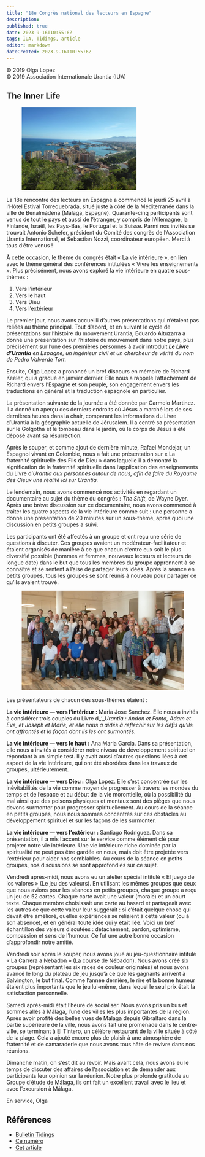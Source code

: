 ```yaml
---
title: "18e Congrès national des lecteurs en Espagne"
description: 
published: true
date: 2023-9-16T10:55:6Z
tags: IUA, Tidings, article
editor: markdown
dateCreated: 2023-9-16T10:55:6Z
---
```


<p class="v-card v-sheet theme--light grey lighten-3 px-2">© 2019 Olga Lopez<br>© 2019 Association Internationale Urantia (IUA)</p>


## The Inner Life

<figure id="Figure_1" class="image urantiapedia image-style-align-left">
<img src="/image/article/IUA_Tidings/Malaga-from-Gibralfaro-mb-300x215.jpg">
</figure>

La 18e rencontre des lecteurs en Espagne a commencé le jeudi 25 avril à l’Hôtel Estival Torrequebrada, situé juste à côté de la Méditerranée dans la ville de Benalmádena (Málaga, Espagne). Quarante-cinq participants sont venus de tout le pays et aussi de l’étranger, y compris de l’Allemagne, la Finlande, Israël, les Pays-Bas, le Portugal et la Suisse. Parmi nos invités se trouvait Antonio Schefer, président du Comité des congrès de l’Association Urantia International, et Sebastian Nozzi, coordinateur européen. Merci à tous d’être venus !

À cette occasion, le thème du congrès était « La vie intérieure », en lien avec le thème général des conférences intitulées « Vivre les enseignements ». Plus précisément, nous avons exploré la vie intérieure en quatre sous-thèmes :

1. Vers l’intérieur
2. Vers le haut
3. Vers Dieu
4. Vers l’extérieur

Le premier jour, nous avons accueilli d’autres présentations qui n’étaient pas reliées au thème principal. Tout d’abord, et en suivant le cycle de présentations sur l’histoire du mouvement Urantia, Eduardo Altuzarra a donné une présentation sur l’histoire du mouvement dans notre pays, plus précisément sur l’une des premières personnes à avoir introduit _**Le Livre d’Urantia** en Espagne, un ingénieur civil et un chercheur de vérité du nom de Pedro Valverde Tort._

Ensuite, Olga Lopez a prononcé un bref discours en mémoire de Richard Keeler, qui a gradué en janvier dernier. Elle nous a rappelé l’attachement de Richard envers l’Espagne et son peuple, son engagement envers les traductions en général et la traduction espagnole en particulier.

La présentation suivante de la journée a été donnée par Carmelo Martinez. Il a donné un aperçu des derniers endroits où Jésus a marché lors de ses dernières heures dans la chair, comparant les informations du Livre d’Urantia à la géographie actuelle de Jérusalem. Il a centré sa présentation sur le Golgotha et le tombeau dans le jardin, où le corps de Jésus a été déposé avant sa résurrection.

Après le souper, et comme ajout de dernière minute, Rafael Mondejar, un Espagnol vivant en Colombie, nous a fait une présentation sur « La fraternité spirituelle des Fils de Dieu » dans laquelle il a démontré la signification de la fraternité spirituelle dans l’application des enseignements du Livre d’_Urantia_ _aux personnes autour de nous, afin de faire du Royaume des Cieux une réalité ici sur Urantia._

Le lendemain, nous avons commencé nos activités en regardant un documentaire au sujet du thème du congrès : _The Shift_, de Wayne Dyer. Après une brève discussion sur ce documentaire, nous avons commencé à traiter les quatre aspects de la vie intérieure comme suit : une personne a donné une présentation de 20 minutes sur un sous-thème, après quoi une discussion en petits groupes a suivi.

Les participants ont été affectés à un groupe et ont reçu une série de questions à discuter. Ces groupes avaient un modérateur-facilitateur et étaient organisés de manière à ce que chacun d’entre eux soit le plus diversifié possible (hommes et femmes, nouveaux lecteurs et lecteurs de longue date) dans le but que tous les membres du groupe apprennent à se connaître et se sentent à l’aise de partager leurs idées. Après la séance en petits groupes, tous les groupes se sont réunis à nouveau pour partager ce qu’ils avaient trouvé.

<figure id="Figure_2" class="image urantiapedia">
<img src="/image/article/IUA_Tidings/Group-Picture-1-e1558819620428-706x431.jpg">
</figure>

Les présentateurs de chacun des sous-thèmes étaient :

**La vie intérieure — vers l’intérieur :** Maria Jose Sanchez. Elle nous a invités à considérer trois couples du Livre d_’__Urantia_ _:_ _Andon et Fonta, Adam et Ève, et Joseph et Marie, et elle nous a aidés à réfléchir sur les défis qu’ils ont affrontés et la façon dont ils les ont surmontés._

**La vie intérieure — vers le haut :** Ana Maria Garcia. Dans sa présentation, elle nous a invités à considérer notre niveau de développement spirituel en répondant à un simple test. Il y avait aussi d’autres questions liées à cet aspect de la vie intérieure, qui ont été abordées dans les travaux de groupes, ultérieurement.

**La vie intérieure — vers Dieu :** Olga Lopez. Elle s’est concentrée sur les inévitabilités de la vie comme moyen de progresser à travers les mondes du temps et de l’espace et au début de la vie morontielle, où la possibilité du mal ainsi que des poisons physiques et mentaux sont des pièges que nous devons surmonter pour progresser spirituellement. Au cours de la séance en petits groupes, nous nous sommes concentrés sur ces obstacles au développement spirituel et sur les façons de les surmonter.

**La vie intérieure — vers l’extérieur :** Santiago Rodriguez. Dans sa présentation, il a mis l’accent sur le service comme élément clé pour projeter notre vie intérieure. Une vie intérieure riche dominée par la spiritualité ne peut pas être gardée en nous, mais doit être projetée vers l’extérieur pour aider nos semblables. Au cours de la séance en petits groupes, nos discussions se sont approfondies sur ce sujet.

Vendredi après-midi, nous avons eu un atelier spécial intitulé « El juego de los valores » (Le jeu des valeurs). En utilisant les mêmes groupes que ceux que nous avions pour les séances en petits groupes, chaque groupe a reçu un jeu de 52 cartes. Chaque carte avait une valeur (morale) et un court texte. Chaque membre choisissait une carte au hasard et partageait avec les autres ce que cette valeur leur suggérait : si c’était quelque chose qui devait être amélioré, quelles expériences se reliaient à cette valeur (ou à son absence), et en général toute idée qui y était liée. Voici un bref échantillon des valeurs discutées : détachement, pardon, optimisme, compassion et sens de l’humour. Ce fut une autre bonne occasion d’approfondir notre amitié.

Vendredi soir après le souper, nous avons joué au jeu-questionnaire intitulé « La Carrera a Nebadon » (La course de Nébadon). Nous avons créé six groupes (représentant les six races de couleur originales) et nous avons avancé le long du plateau de jeu jusqu’à ce que les gagnants arrivent à Salvington, le but final. Comme l’année dernière, le rire et la bonne humeur étaient plus importants que le jeu lui-même, dans lequel le seul prix était la satisfaction personnelle.

Samedi après-midi était l’heure de socialiser. Nous avons pris un bus et sommes allés à Málaga, l’une des villes les plus importantes de la région. Après avoir profité des belles vues de Málaga depuis Gibralfaro dans la partie supérieure de la ville, nous avons fait une promenade dans le centre-ville, se terminant à El Tintero, un célèbre restaurant de la ville située à côté de la plage. Cela a ajouté encore plus de plaisir à une atmosphère de fraternité et de camaraderie que nous avons tous hâte de revivre dans nos réunions.

Dimanche matin, on s’est dit au revoir. Mais avant cela, nous avons eu le temps de discuter des affaires de l’association et de demander aux participants leur opinion sur la réunion. Notre plus profonde gratitude au Groupe d’étude de Málaga, ils ont fait un excellent travail avec le lieu et avec l’excursion à Málaga.

En service,
Olga


## Références

- [Bulletin Tidings](https://urantia-association.org/newsletter/ncategory/tidings-fr/?lang=fr)
- [Ce numéro](https://urantia-association.org/newsletter/36893/?lang=fr)
- [Cet article](https://urantia-association.org/18e-congres-national-des-lecteurs-en-espagne/?lang=fr)

